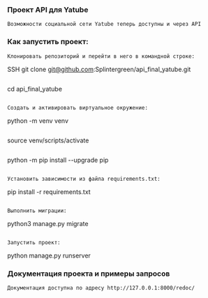 ### Проект API для Yatube
```
Возможности социальной сети Yatube теперь доступны и через API
```
### Как запустить проект:
```
Клонировать репозиторий и перейти в него в командной строке:

```
SSH
git clone git@github.com:Splintergreen/api_final_yatube.git
```

```
cd api_final_yatube
```

Cоздать и активировать виртуальное окружение:

```
python -m venv venv
```

```
source venv/scripts/activate
```

```
python -m pip install --upgrade pip
```

Установить зависимости из файла requirements.txt:

```
pip install -r requirements.txt
```

Выполнить миграции:

```
python3 manage.py migrate
```

Запустить проект:

```
python manage.py runserver

### Документация проекта и примеры запросов
```
Документация доступна по адресу http://127.0.0.1:8000/redoc/
```